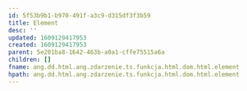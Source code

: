 ```yaml
---
id: 5f53b9b1-b970-491f-a3c9-d315df3f3b59
title: Element
desc: ''
updated: 1609129417953
created: 1609129417953
parent: 5e201ba8-1642-463b-a0a1-cffe75515a6a
children: []
fname: ang.dd.html.ang.zdarzenie.ts.funkcja.html.dom.html.element
hpath: ang.dd.html.ang.zdarzenie.ts.funkcja.html.dom.html.element
---
```



